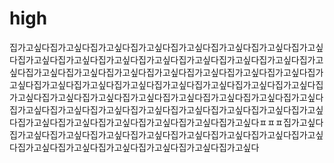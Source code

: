 # high
집가고싶다집가고싶다집가고싶다집가고싶다집가고싶다집가고싶다집가고싶다집가고싶다집가고싶다집가고싶다집가고싶다집가고싶다집가고싶다집가고싶다집가고싶다집가고싶다집가고싶다집가고싶다집가고싶다집가고싶다집가고싶다집가고싶다집가고싶다집가고싶다집가고싶다집가고싶다집가고싶다집가고싶다집가고싶다집가고싶다집가고싶다집가고싶다집가고싶다집가고싶다집가고싶다집가고싶다집가고싶다집가고싶다집가고싶다집가고싶다집가고싶다집가고싶다집가고싶다집가고싶다집가고싶다집가고싶다집가고싶다집가고싶다집가고싶다집가고싶다집가고싶다집가고싶다집가고싶다ㅍㅍㅍ집가고싶다집가고싶다집가고싶다집가고싶다집가고싶다집가고싶다집가고싶다집가고싶다집가고싶다집가고싶다집가고싶다집가고싶다집가고싶다집가고싶다집가고싶다

